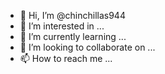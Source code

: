 - 👋 Hi, I’m @chinchillas944
- 👀 I’m interested in ...
- 🌱 I’m currently learning ...
- 💞️ I’m looking to collaborate on ...
- 📫 How to reach me ...

<!---
chinchillas944/chinchillas944 is a ✨ special ✨ repository because its `README.md` (this file) appears on your GitHub profile.
You can click the Preview link to take a look at your changes.
--->

